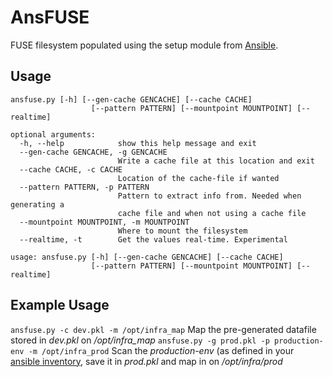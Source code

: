 AnsFUSE
=======

FUSE filesystem populated using the setup module from [Ansible].

Usage
-----
```
ansfuse.py [-h] [--gen-cache GENCACHE] [--cache CACHE]
                  [--pattern PATTERN] [--mountpoint MOUNTPOINT] [--realtime]

optional arguments:
  -h, --help            show this help message and exit
  --gen-cache GENCACHE, -g GENCACHE
                        Write a cache file at this location and exit
  --cache CACHE, -c CACHE
                        Location of the cache-file if wanted
  --pattern PATTERN, -p PATTERN
                        Pattern to extract info from. Needed when generating a
                        cache file and when not using a cache file
  --mountpoint MOUNTPOINT, -m MOUNTPOINT
                        Where to mount the filesystem
  --realtime, -t        Get the values real-time. Experimental

usage: ansfuse.py [-h] [--gen-cache GENCACHE] [--cache CACHE]
                  [--pattern PATTERN] [--mountpoint MOUNTPOINT] [--realtime]

```

Example Usage
-----
```ansfuse.py -c dev.pkl -m /opt/infra_map```
Map the pre-generated datafile stored in *dev.pkl* on */opt/infra_map*
```ansfuse.py -g prod.pkl -p production-env -m /opt/infra_prod```
Scan the *production-env* (as defined in your [ansible inventory], save it in *prod.pkl* and map in on */opt/infra/prod*


[Ansible]:http://www.ansible.com/
[ansible inventory]:http://docs.ansible.com/intro_inventory.html
